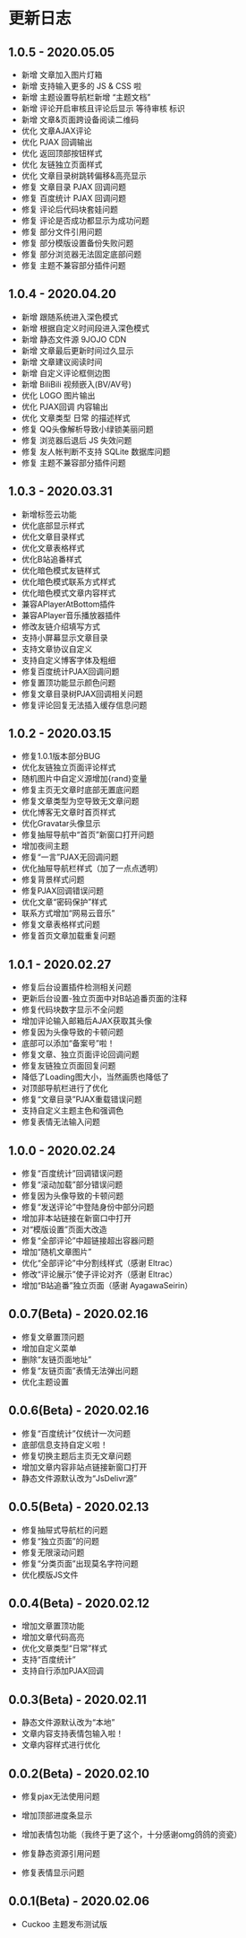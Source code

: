 # 更新日志

## 1.0.5 - 2020.05.05

- 新增 文章加入图片灯箱
- 新增 支持输入更多的 JS & CSS 啦
- 新增 主题设置导航栏新增 “主题文档”
- 新增 评论开启审核且评论后显示 等待审核 标识
- 新增 文章&页面跨设备阅读二维码
- 优化 文章AJAX评论
- 优化 PJAX 回调输出
- 优化 返回顶部按钮样式
- 优化 友链独立页面样式
- 优化 文章目录树跳转偏移&高亮显示
- 修复 文章目录 PJAX 回调问题
- 修复 百度统计 PJAX 回调问题
- 修复 评论后代码块套娃问题
- 修复 评论是否成功都显示为成功问题
- 修复 部分文件引用问题
- 修复 部分模版设置备份失败问题
- 修复 部分浏览器无法固定底部问题
- 修复 主题不兼容部分插件问题

## 1.0.4 - 2020.04.20

- 新增 跟随系统进入深色模式
- 新增 根据自定义时间段进入深色模式
- 新增 静态文件源 9JOJO CDN
- 新增 文章最后更新时间过久显示
- 新增 文章建议阅读时间
- 新增 自定义评论框侧边图
- 新增 BiliBili 视频嵌入(BV/AV号)
- 优化 LOGO 图片输出
- 优化 PJAX回调 内容输出
- 优化 文章类型 日常 的描述样式
- 修复 QQ头像解析导致小绿锁美丽问题
- 修复 浏览器后退后 JS 失效问题
- 修复 友人帐判断不支持 SQLite 数据库问题
- 修复 主题不兼容部分插件问题

## 1.0.3 - 2020.03.31

- 新增标签云功能
- 优化底部显示样式
- 优化文章目录样式
- 优化文章表格样式
- 优化B站追番样式
- 优化暗色模式友链样式
- 优化暗色模式联系方式样式
- 优化暗色模式文章内容样式
- 兼容APlayerAtBottom插件
- 兼容APlayer音乐播放器插件
- 修改友链介绍填写方式
- 支持小屏幕显示文章目录
- 支持文章协议自定义
- 支持自定义博客字体及粗细
- 修复百度统计PJAX回调问题
- 修复置顶功能显示颜色问题
- 修复文章目录树PJAX回调相关问题
- 修复评论回复无法插入缓存信息问题

## 1.0.2 - 2020.03.15

- 修复1.0.1版本部分BUG
- 优化友链独立页面评论样式
- 随机图片中自定义源增加{rand}变量
- 修复主页无文章时底部无置底问题
- 修复文章类型为空导致无文章问题
- 优化博客无文章时首页样式
- 优化Gravatar头像显示
- 修复抽屉导航中“首页”新窗口打开问题
- 增加夜间主题
- 修复“一言”PJAX无回调问题
- 优化抽屉导航栏样式（加了一点点透明）
- 修复背景样式问题
- 修复PJAX回调错误问题
- 优化文章“密码保护”样式
- 联系方式增加“网易云音乐”
- 修复文章表格样式问题
- 修复首页文章加载重复问题

## 1.0.1 - 2020.02.27

- 修复后台设置插件检测相关问题
- 更新后台设置-独立页面中对B站追番页面的注释
- 修复代码块数字显示不全问题
- 增加评论输入邮箱后AJAX获取其头像
- 修复因为头像导致的卡顿问题
- 底部可以添加“备案号”啦！
- 修复文章、独立页面评论回调问题
- 修复友链独立页面回复问题
- 降低了Loading图大小，当然画质也降低了
- 对顶部导航栏进行了优化
- 修复“文章目录”PJAX重载错误问题
- 支持自定义主题主色和强调色
- 修复表情无法输入问题

## 1.0.0 - 2020.02.24

- 修复“百度统计”回调错误问题
- 修复“滚动加载”部分错误问题
- 修复因为头像导致的卡顿问题
- 修复“发送评论”中登陆身份中部分问题
- 增加非本站链接在新窗口中打开
- 对“模版设置”页面大改造
- 修复“全部评论”中超链接超出容器问题
- 增加“随机文章图片”
- 优化“全部评论”中分割线样式（感谢 Eltrac）
- 修改“评论展示”使子评论对齐（感谢 Eltrac）
- 增加“B站追番”独立页面（感谢 AyagawaSeirin）

## 0.0.7(Beta) - 2020.02.16

- 修复文章置顶问题
- 增加自定义菜单
- 删除“友链页面地址”
- 修复“友链页面”表情无法弹出问题
- 优化主题设置

## 0.0.6(Beta) - 2020.02.16

- 修复“百度统计”仅统计一次问题
- 底部信息支持自定义啦！
- 修复切换主题后主页无文章问题
- 增加文章内容非站点链接新窗口打开
- 静态文件源默认改为“JsDelivr源”

## 0.0.5(Beta) - 2020.02.13

- 修复抽屉式导航栏的问题
- 修复“独立页面”的问题
- 修复无限滚动问题
- 修复“分类页面”出现莫名字符问题
- 优化模版JS文件

## 0.0.4(Beta) - 2020.02.12

- 增加文章置顶功能
- 增加文章代码高亮
- 优化文章类型“日常”样式
- 支持“百度统计”
- 支持自行添加PJAX回调

## 0.0.3(Beta) - 2020.02.11

- 静态文件源默认改为“本地”
- 文章内容支持表情包输入啦！
- 文章内容样式进行优化

## 0.0.2(Beta) - 2020.02.10

- 修复pjax无法使用问题
- 增加顶部进度条显示

- 增加表情包功能（我终于更了这个，十分感谢omg鸽鸽的资瓷）
- 修复静态资源引用问题
- 修复表情显示问题

## 0.0.1(Beta) - 2020.02.06

- Cuckoo 主题发布测试版